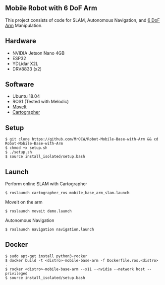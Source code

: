 ## Mobile Robot with 6 DoF Arm
This project consists of code for SLAM, Autonomous Navigation, and [6 DoF Arm](https://howtomechatronics.com/tutorials/arduino/diy-arduino-robot-arm-with-smartphone-control/) Manipulation.  

## Hardware
- NVIDIA Jetson Nano 4GB  
- ESP32  
- YDLidar X2L  
- DRV8833 (x2)  

## Software
- Ubuntu 18.04  
- ROS1 (Tested with Melodic)
- [MoveIt](http://docs.ros.org/en/melodic/api/moveit_tutorials/html/index.html)  
- [Cartographer](https://google-cartographer-ros.readthedocs.io/en/latest/)  


## Setup
```
$ git clone https://github.com/MrOCW/Robot-Mobile-Base-with-Arm && cd Robot-Mobile-Base-with-Arm
$ chmod +x setup.sh
$ ./setup.sh
$ source install_isolated/setup.bash
```
## Launch
Perform online SLAM with Cartographer
```
$ roslaunch cartographer_ros mobile_base_arm_slam.launch
```  

MoveIt on the arm
```
$ roslaunch moveit demo.launch
```  

Autonomous Navigation
```
$ roslaunch navigation navigation.launch
```

## Docker
```
$ sudo apt-get install python3-rocker
$ docker build -t <distro>-mobile-base-arm -f Dockerfile.ros.<distro> .
$ rocker <distro>-mobile-base-arm --x11 --nvidia --network host --privileged
$ source install_isolated/setup.bash
```
